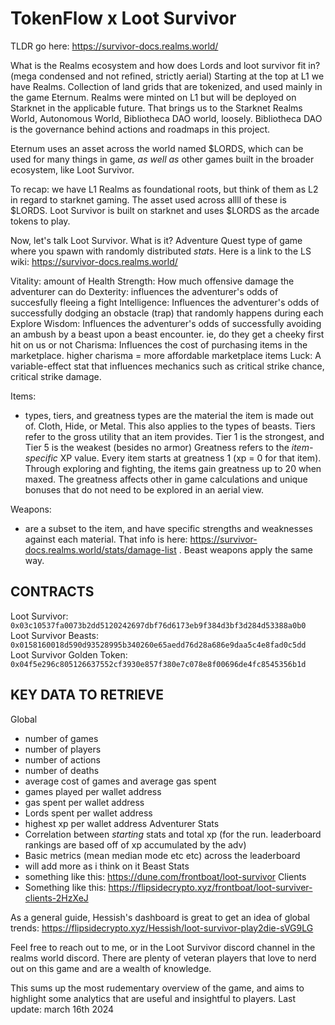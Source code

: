 # TokenFlow x Loot Survivor

TLDR go here: https://survivor-docs.realms.world/

What is the Realms ecosystem and how does Lords and loot survivor fit in? (mega condensed and not refined, strictly aerial)
Starting at the top at L1 we have Realms. Collection of land grids that are tokenized, and used mainly in the game Eternum. Realms were minted on L1 but will be deployed on Starknet in the applicable future. That brings us to the Starknet Realms World, Autonomous World, Bibliotheca DAO world, loosely. Bibliotheca DAO is the governance behind actions and roadmaps in this project.

Eternum uses an asset across the world named $LORDS, which can be used for many things in game, _as well as_ other games built in the broader ecosystem, like Loot Survivor.

To recap: we have L1 Realms as foundational roots, but think of them as L2 in regard to starknet gaming. The asset used across allll of these is $LORDS. Loot Survivor is built on starknet and uses $LORDS as the arcade tokens to play.

Now, let's talk Loot Survivor.
What is it? Adventure Quest type of game where you spawn with randomly distributed _stats_. Here is a link to the LS wiki: https://survivor-docs.realms.world/

Vitality: amount of Health
Strength: How much offensive damage the adventurer can do
Dexterity: influences the adventurer's odds of succesfully fleeing a fight
Intelligence: Influences the adventurer's odds of successfully dodging an obstacle (trap) that randomly happens during each Explore
Wisdom: Influences the adventurer's odds of successfully avoiding an ambush by a beast upon a beast encounter. ie, do they get a cheeky first hit on us or not
Charisma: Influences the cost of purchasing items in the marketplace. higher charisma = more affordable marketplace items
Luck: A variable-effect stat that influences mechanics such as critical strike chance, critical strike damage.

Items:

- types, tiers, and greatness
  types are the material the item is made out of. Cloth, Hide, or Metal. This also applies to the types of beasts.
  Tiers refer to the gross utility that an item provides. Tier 1 is the strongest, and Tier 5 is the weakest (besides no armor)
  Greatness refers to the _item-specific_ XP value. Every item starts at greatness 1 (xp = 0 for that item). Through exploring and fighting, the items gain greatness up to 20 when maxed. The greatness affects other in game calculations and unique bonuses that do not need to be explored in an aerial view.

Weapons:

- are a subset to the item, and have specific strengths and weaknesses against each material. That info is here: https://survivor-docs.realms.world/stats/damage-list . Beast weapons apply the same way.

## CONTRACTS

Loot Survivor: `0x03c10537fa0073b2dd5120242697dbf76d6173eb9f384d3bf3d284d53388a0b0`
Loot Survivor Beasts: `0x0158160018d590d93528995b340260e65aedd76d28a686e9daa5c4e8fad0c5dd`
Loot Survivor Golden Token: `0x04f5e296c805126637552cf3930e857f380e7c078e8f00696de4fc8545356b1d`

## KEY DATA TO RETRIEVE

Global

- number of games
- number of players
- number of actions
- number of deaths
- average cost of games and average gas spent
- games played per wallet address
- gas spent per wallet address
- Lords spent per wallet address
- highest xp per wallet address
  Adventurer Stats
- Correlation between _starting_ stats and total xp (for the run. leaderboard rankings are based off of xp accumulated by the adv)
- Basic metrics (mean median mode etc etc) across the leaderboard
- will add more as i think on it
  Beast Stats
- something like this: https://dune.com/frontboat/loot-survivor
  Clients
- Something like this: https://flipsidecrypto.xyz/frontboat/loot-surviver-clients-2HzXeJ

As a general guide, Hessish's dashboard is great to get an idea of global trends: https://flipsidecrypto.xyz/Hessish/loot-survivor-play2die-sVG9LG

Feel free to reach out to me, or in the Loot Survivor discord channel in the realms world discord. There are plenty of veteran players that love to nerd out on this game and are a wealth of knowledge.

This sums up the most rudementary overview of the game, and aims to highlight some analytics that are useful and insightful to players. Last update: march 16th 2024
